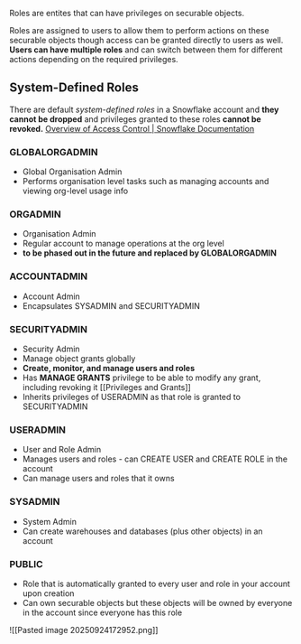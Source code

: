 Roles are entites that can have privileges on securable objects.

Roles are assigned to users to allow them to perform actions on these securable objects though access can be granted directly to users as well.
**Users can have multiple roles** and can switch between them for different actions depending on the required privileges.

## System-Defined Roles
There are default *system-defined roles* in a Snowflake account and **they cannot be dropped** and privileges granted to these roles **cannot be revoked.** 
[Overview of Access Control | Snowflake Documentation](https://docs.snowflake.com/en/user-guide/security-access-control-overview#label-access-control-overview-roles-system)

### GLOBALORGADMIN
* Global Organisation Admin
* Performs organisation level tasks such as managing accounts and viewing org-level usage info

### ORGADMIN
* Organisation Admin
* Regular account to manage operations at the org level
* **to be phased out in the future and replaced by GLOBALORGADMIN**

### ACCOUNTADMIN
* Account Admin
* Encapsulates SYSADMIN and SECURITYADMIN

### SECURITYADMIN
* Security Admin
* Manage object grants globally
* **Create, monitor, and manage users and roles**
* Has **MANAGE GRANTS** privilege to be able to modify any grant, including revoking it [[Privileges and Grants]]
* Inherits privileges of USERADMIN as that role is granted to SECURITYADMIN

### USERADMIN
* User and Role Admin
* Manages users and roles - can CREATE USER and CREATE ROLE in the account
* Can manage users and roles that it owns

### SYSADMIN
* System Admin
* Can create warehouses and databases (plus other objects) in an account

### PUBLIC
* Role that is automatically granted to every user and role in your account upon creation
* Can own securable objects but these objects will be owned by everyone in the account since everyone has this role

![[Pasted image 20250924172952.png]]